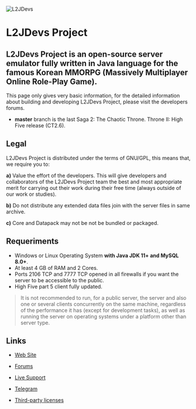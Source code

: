 ![L2JDevs](https://i.imgur.com/vOC9US8.png)

L2JDevs Project
===
L2JDevs Project is an open-source server emulator fully written in Java language for the famous Korean MMORPG (Massively Multiplayer Online Role-Play Game).
---
This page only gives very basic information, for the detailed information about building and developing L2JDevs Project, please visit the developers forums.

- **master** branch is the last Saga 2: The Chaotic Throne. Throne II: High Five release (CT2.6).

Legal
---
L2JDevs Project is distributed under the terms of GNU/GPL, this means that, we require you to:

**a)** Value the effort of the developers. This will give developers and collaborators of the L2JDevs Project team the best and most appropriate merit for carrying out their work during their free time (always outside of our work or studies).

**b)** Do not distribute any extended data files join with the server files in same archive.

**c)** Core and Datapack may not be not be bundled or packaged.

Requeriments
---
- Windows or Linux Operating System **with Java JDK 11+ and MySQL 8.0+**.
- At least 4 GB of RAM and 2 Cores.
- Ports 2106 TCP and 7777 TCP opened in all firewalls if you want the server to be accessible to the public.
- High Five part 5 client fully updated.

> It is not recommended to run, for a public server, the server and also one or several clients concurrently on the same machine, regardless of the performance it has (except for development tasks), as well as running the server on operating systems under a platform other than server type.

Links
---
- [Web Site](http://www.l2jdevs.org)
- [Forums](http://www.l2jdevs.org/forum)
- [Live Support](https://gitter.im/l2jdevs/Community)
- [Telegram](https://t.me/l2jdevs)

- [Third-party licenses](dist/doc)